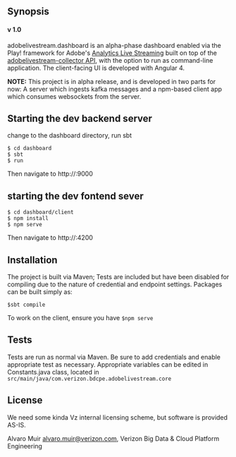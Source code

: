 ## Synopsis
#### v 1.0

adobelivestream.dashboard is an alpha-phase dashboard enabled via the Play! framework for Adobe's
[Analytics Live Streaming](https://marketing.adobe.com/developer/documentation/analytics-live-stream/overview-1)
built on top of the [adobelivestream-collector API](https://onestash.verizon.com/users/v603497/repos/adobelivestream/browse/collector),
with the option to run as command-line application. The client-facing UI is developed with Angular 4.

**NOTE:** This project is in alpha release, and is developed in two parts for now: A server which ingests kafka messages
and a npm-based client app which consumes websockets from the server.

## Starting the dev backend server


change to the dashboard directory, run sbt


```
$ cd dashboard
$ sbt
$ run
```

Then navigate to http://<your server ip>:9000

## starting the dev fontend sever

```
$ cd dashboard/client
$ npm install
$ npm serve
```

Then navigate to http://<your server ip>:4200


## Installation

The project is built via Maven; Tests are included but have been disabled for compiling due to the nature of credential 
and endpoint settings. Packages can be built simply as:

```$sbt compile```


To work on the client, ensure you have ```$npm serve```

## Tests

Tests are run as normal via Maven. Be sure to add credentials and enable appropriate test as necessary.
Appropriate variables can be edited in Constants.java class, located in 
``` src/main/java/com.verizon.bdcpe.adobelivestream.core```

## License

We need some kinda Vz internal licensing scheme, but software is provided AS-IS.


Alvaro Muir <alvaro.muir@verizon.com>, Verizon Big Data & Cloud Platform Engineering